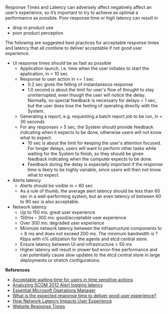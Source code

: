 Response Times and Latency can adversely affect negatively affect an user’s experience, so it’s important to try to achieve as optimal a performance as possible.  Poor response time or high latency can result in
* drop in product use
* poor product perception

The following are suggested best practices for acceptable response times and latency that all combine to deliver acceptable if not good user experience.

* UI response times should be as fast as possible
    * Application launch, i.e. time when the user initiates to start the application, in < 10 sec
    * Response to user action in <= 1 sec
        * 0.2 sec gives the felling of instantaneous response
        * 1.0 second is about the limit for user's flow of thought to stay uninterrupted, even though the user will notice the delay. Normally, no special feedback is necessary for delays < 1 sec, but the user does lose the feeling of operating directly with the System.
    * Generating a report, e.g. requesting a batch report job to be run, in < 30 seconds
    * For any responses > 5 sec, the System should provide feedback indicating when it expects to be done, otherwise users will not know what to expect.
        * 10 sec is about the limit for keeping the user's attention focused. For longer delays, users will want to perform other tasks while waiting for the System to finish, so they should be given feedback indicating when the computer expects to be done. 
        * Feedback during the delay is especially important if the response time is likely to be highly variable, since users will then not know what to expect.
* Alerts latency
    * Alerts should be visible in < 60 sec
    * As a rule of thumb, the average alert latency should be less than 60 sec in a well-performing system, but an even latency of between 60 to 90 sec is also acceptable.
* Network latency
    * Up to 150 ms: great user experience
    * 150ms – 300 ms: good/acceptable user experience
    * Over 300 ms: degraded user experience
    * Minimize network latency between the infrastructure components to < 8 ms and does not exceed 200 ms.  The minimum bandwidth is ? Kbps with n% utilization for the agents and etcd central store.
    * Ensure latency between UI and infrastructure < 50 ms
    * Higher latency will result in slower but error-free performance and can potentially cause slow updates to the etcd central store in large deployments or stretch configurations.
   


**References**
* [Acceptable waiting time for users in time sensitive actions](https://ux.stackexchange.com/questions/58163/acceptable-waiting-time-for-users-in-time-sensitive-actions)
* [Analyzing SCOM 2012 Alert logging latency](https://blogs.technet.microsoft.com/dirkbri/2014/08/19/analyzing-scom-2012-alert-logging-latency/)
* [Essential Microsoft Operations Manager](https://books.google.com/books?id=7v1dQCX4HEIC&pg=PA296&lpg=PA296&dq=system+logging+acceptable+latency&source=bl&ots=8yAhts8K0q&sig=NfssIsOywt79PhcW_1RqqXojk4k&hl=en&sa=X&ved=0ahUKEwiFnNixka3XAhVilVQKHb_rDqUQ6AEIZTAJ#v=onepage&q=system%20logging%20acceptable%20latency&f=false)
* [What is the expected response time to deliver good user experience?
](https://www.dynatrace.com/blog/what-is-the-expected-response-time-for-a-good-user-experience/)
* [How Network Latency Impacts User Experience](https://www.citrix.com/blogs/2017/09/25/how-network-latency-impacts-user-experience/)
* [Website Response Times](https://www.nngroup.com/articles/website-response-times/)

